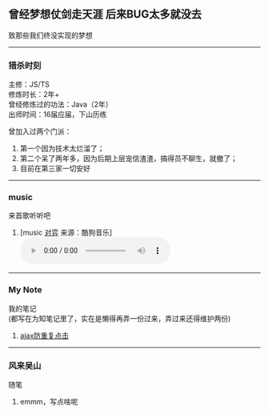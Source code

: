 ## 曾经梦想仗剑走天涯 后来BUG太多就没去  
致那些我们终没实现的梦想

---

### 猎杀时刻  
主修：JS/TS  
修炼时长：2年+  
曾经修炼过的功法：Java（2年）  
出师时间：16届应届，下山历练

曾加入过两个门派：  
1. 第一个因为技术太烂溜了；  
2. 第二个呆了两年多，因为后期上层宠信渣渣，搞得员不聊生，就撤了；  
3. 目前在第三家一切安好  

---  

### music  
来首歌听听吧
1. [music [对弈](https://www.kugou.com/share/4qa7T49wnV3.html?id=4qa7T49wnV3#hash=B086363C780EF19E595152921231018B) 来源：酷狗音乐]<audio controls src="/audio/duiyi.mp3" preload="auto">[什么浏览器啊，还不支持audio标签。]</audio>

---  

### My Note  
我的笔记  
(都写在为知笔记里了，实在是懒得再弄一份过来，弄过来还得维护两份)  
1. [ajax防重复点击](/note/interceptors)  

---

### 风来吴山
随笔  
1. emmm，写点啥呢
